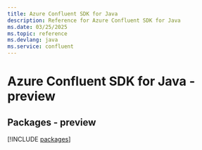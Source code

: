 ```yaml
---
title: Azure Confluent SDK for Java
description: Reference for Azure Confluent SDK for Java
ms.date: 03/25/2025
ms.topic: reference
ms.devlang: java
ms.service: confluent
---
```

# Azure Confluent SDK for Java - preview
## Packages - preview
[!INCLUDE [packages](confluent-index.md)]